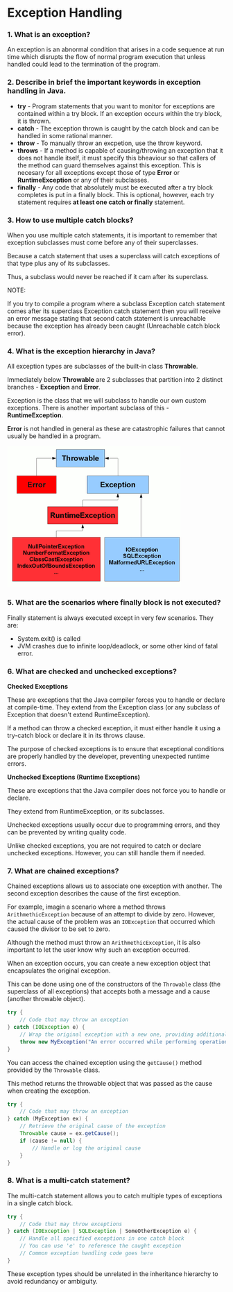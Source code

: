 # Exception Handling

### 1. What is an exception?

An exception is an abnormal condition that arises in a code sequence at run time which disrupts the flow of normal program execution that unless handled could lead to the termination of the program.

### 2. Describe in brief the important keywords in exception handling in Java.

- **try** - Program statements that you want to monitor for exceptions are contained within a try block. If an exception occurs within the try block, it is thrown.
- **catch** - The exception thrown is caught by the catch block and can be handled in some rational manner.
- **throw** - To manually throw an excpetion, use the throw keyword.
- **throws** - If a method is capable of causing/throwing an exception that it does not handle itself, it must specify this bheaviour so that callers of the method can guard themselves against this exception. This is necesary for all exceptions except those of type **Error** or **RuntimeException** or any of their subclasses.
- **finally** - Any code that absolutely must be executed after a try block completes is put in a finally block. This is optional, however, each try statement requires **at least one catch or finally** statement.

### 3. How to use multiple catch blocks?

When you use multiple catch statements, it is important to remember that exception subclasses must come before any of their superclasses.

Because a catch statement that uses a superclass will catch exceptions of that type plus any of its subclasses.

Thus, a subclass would never be reached if it cam after its superclass.

NOTE:

If you try to compile a program where a subclass Exception catch statement comes after its superclass Exception catch statement then you will receive an error message stating that second catch statement is unreachable because the exception has already been caught (Unreachable catch block error).

### 4. What is the exception hierarchy in Java?

All exception types are subclasses of the built-in class **Throwable**.

Immediately below **Throwable** are 2 subclasses that partition into 2 distinct branches - **Exception** and **Error**.

Exception is the class that we will subclass to handle our own custom exceptions.
There is another important subclass of this - **RuntimeException**.

**Error** is not handled in general as these are catastrophic failures that cannot usually be handled in a program.

![Exception Handling Hierarchy in Java](assets/ExceptionHandling_0.png)

### 5. What are the scenarios where finally block is not executed?

Finally statement is always executed except in very few scenarios. They are:

- System.exit() is called
- JVM crashes due to infinite loop/deadlock, or some other kind of fatal error.

### 6. What are checked and unchecked exceptions?

**Checked Exceptions**

These are exceptions that the Java compiler forces you to handle or declare at compile-time.
They extend from the Exception class (or any subclass of Exception that doesn't extend RuntimeException).

If a method can throw a checked exception, it must either handle it using a try-catch block or declare it in its throws clause.

The purpose of checked exceptions is to ensure that exceptional conditions are properly handled by the developer, preventing unexpected runtime errors.

**Unchecked Exceptions (Runtime Exceptions)**

These are exceptions that the Java compiler does not force you to handle or declare.

They extend from RuntimeException, or its subclasses.

Unchecked exceptions usually occur due to programming errors, and they can be prevented by writing quality code.

Unlike checked exceptions, you are not required to catch or declare unchecked exceptions. However, you can still handle them if needed.

### 7. What are chained exceptions?

Chained exceptions allows us to associate one exception with another. The second exception describes the cause of the first exception.

For example, imagin a scenario where a method throws `ArithmethicException` because of an attempt to divide by zero. However, the actual cause of the problem was an `IOException` that occurred which caused the divisor to be set to zero.

Although the method must throw an `ArithmethicException`, it is also important to let the user know why such an exception occurred.

When an exception occurs, you can create a new exception object that encapsulates the original exception.

This can be done using one of the constructors of the `Throwable` class (the superclass of all exceptions) that accepts both a message and a cause (another throwable object).

```java
try {
    // Code that may throw an exception
} catch (IOException e) {
    // Wrap the original exception with a new one, providing additional context
    throw new MyException("An error occurred while performing operation X", e);
}
```

You can access the chained exception using the `getCause()` method provided by the `Throwable` class.

This method returns the throwable object that was passed as the cause when creating the exception.

```java
try {
    // Code that may throw an exception
} catch (MyException ex) {
    // Retrieve the original cause of the exception
    Throwable cause = ex.getCause();
    if (cause != null) {
        // Handle or log the original cause
    }
}
```

### 8. What is a multi-catch statement?

The multi-catch statement allows you to catch multiple types of exceptions in a single catch block.

```java
try {
    // Code that may throw exceptions
} catch (IOException | SQLException | SomeOtherException e) {
    // Handle all specified exceptions in one catch block
    // You can use 'e' to reference the caught exception
    // Common exception handling code goes here
}
```

These exception types should be unrelated in the inheritance hierarchy to avoid redundancy or ambiguity.
